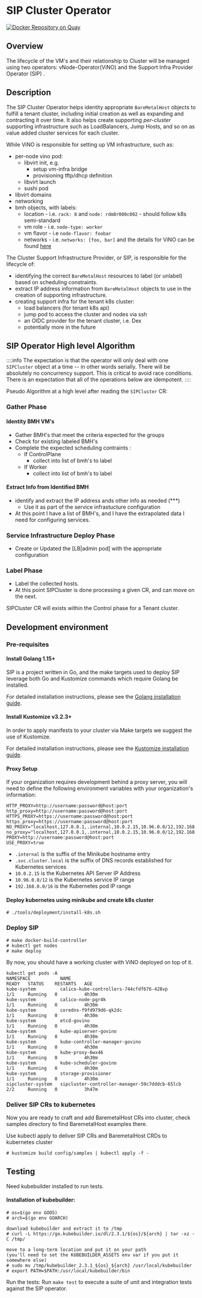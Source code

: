 # SIP Cluster Operator

[![Docker Repository on Quay](https://quay.io/repository/airshipit/sip/status "Docker Repository on Quay")](https://quay.io/repository/airshipit/sip)

## Overview

The lifecycle of the VM's and their relationship to Cluster will be managed using two operators: vNode-Operator(ViNO) and the Support Infra Provider Operator (SIP) .


## Description

The SIP Cluster Operator helps identity appropriate `BareMetalHost` objects to fulfill a tenant cluster, including initial creation as well as expanding and contracting it over time.  It also helps create supporting *per-cluster* supporting infrastructure such as LoadBalancers, Jump Hosts, and so on as value added cluster services for each cluster.

While ViNO is responsible for setting up VM infrastructure, such as:

- per-node vino pod:
    * libvirt init, e.g.
        * setup vm-infra bridge
        * provisioning tftp/dhcp definition
    * libvirt launch
    * sushi pod
- libvirt domains
- networking
- bmh objects, with labels:
    * location - i.e. `rack: 8` and `node: rdm8r008c002` - should follow k8s semi-standard
    * vm role - i.e. `node-type: worker`
    * vm flavor - i.e `node-flavor: foobar`
    * networks - i.e. `networks: [foo, bar]`
and the details for ViNO can be found [here](https://hackmd.io/KSu8p4QeTc2kXIjlrso2eA)

The Cluster Support Infrastructure Provider, or SIP, is responsible for the lifecycle of:
- identifying the correct `BareMetalHost` resources to label (or unlabel) based on scheduling constraints.
- extract IP address information from `BareMetalHost` objects to use in the creation of supporting infrastructure.
- creating support infra for the tenant k8s cluster:
    * load balancers (for tenant k8s api)
    * jump pod to access the cluster and nodes via ssh
    * an OIDC provider for the tenant cluster, i.e. Dex
    * potentially more in the future

## SIP Operator High level Algorithm

::::info
The expectation is that the operator will only deal with one `SIPCluster` object at a time -- in other words serially. There will be absolutely no concurrency support. This is critical to avoid race conditions. There is an expectation that all of the operations below are idempotent.
::::

Pseudo Algorithm at a high level after reading the `SIPCluster` CR:

### Gather Phase

#### Identity BMH VM's
- Gather BMH's that meet the criteria expected for the groups
- Check for existing labeled BMH's
- Complete the expected scheduling contraints :
    - If ControlPlane
        -  collect into list of bmh's to label
    - If Worker
        - collect into list of bmh's to label
#### Extract Info from Identified BMH
-  identify and extract  the IP address ands other info as needed (***)
    -  Use it as part of the service infrastucture configuration
- At this point I have a list of BMH's, and I have the extrapolated data I need for configuring services.

### Service Infrastructure Deploy Phase
- Create or Updated the [LB|admin pod] with the appropriate configuration

### Label Phase
- Label the collected hosts.
- At this point SIPCluster is done processing a given CR, and can move on the next.


SIPCluster CR will exists within the Control phase for a Tenant cluster.

## Development environment

### Pre-requisites

#### Install Golang 1.15+

SIP is a project written in Go, and the make targets used to deploy SIP leverage both Go and
Kustomize commands which require Golang be installed.

For detailed installation instructions, please see the [Golang installation guide](https://golang.org/doc/install).

#### Install Kustomize v3.2.3+

In order to apply manifests to your cluster via Make targets we suggest the use of Kustomize.

For detailed installation instructions, please see the [Kustomize installation guide](https://kubectl.docs.kubernetes.io/installation/kustomize/).

#### Proxy Setup

If your organization requires development behind a proxy server, you will need to define the
following environment variables with your organization's information:

```
HTTP_PROXY=http://username:password@host:port
http_proxy=http://username:password@host:port
HTTPS_PROXY=https://username:password@host:port
https_proxy=https://username:password@host:port
NO_PROXY="localhost,127.0.0.1,.internal,10.0.2.15,10.96.0.0/12,192.168.0.0/16"
no_proxy="localhost,127.0.0.1,.internal,10.0.2.15,10.96.0.0/12,192.168.0.0/16"
PROXY=http://username:password@host:port
USE_PROXY=true
```

- `.internal` is the suffix of the Minikube hostname entry
- `.svc.cluster.local` is the suffix of DNS records established for Kubernetes services
- `10.0.2.15` is the Kubernetes API Server IP Address
- `10.96.0.0/12` is the Kubernetes service IP range
- `192.168.0.0/16` is the Kubernetes pod IP range

#### Deploy kubernetes using minikube and create k8s cluster

```
# ./tools/deployment/install-k8s.sh
```

### Deploy SIP

```
# make docker-build-controller
# kubectl get nodes
# make deploy
```

By now, you should have a working cluster with ViNO deployed on top of it.

```
kubectl get pods -A
NAMESPACE           NAME                                            READY   STATUS    RESTARTS   AGE
kube-system         calico-kube-controllers-744cfdf676-428vp        1/1     Running   0          4h30m
kube-system         calico-node-pgr4k                               1/1     Running   0          4h30m
kube-system         coredns-f9fd979d6-qk2dc                         1/1     Running   0          4h30m
kube-system         etcd-govino                                     1/1     Running   0          4h30m
kube-system         kube-apiserver-govino                           1/1     Running   0          4h30m
kube-system         kube-controller-manager-govino                  1/1     Running   0          4h30m
kube-system         kube-proxy-6wx46                                1/1     Running   0          4h30m
kube-system         kube-scheduler-govino                           1/1     Running   0          4h30m
kube-system         storage-provisioner                             1/1     Running   0          4h30m
sipcluster-system   sipcluster-controller-manager-59c7dddcb-65lcb   2/2     Running   0          3h47m
```



### Deliver SIP CRs to kubernetes

Now you are ready to craft and add BaremetalHost CRs into cluster, check samples directory
to find BaremetalHost examples there.

Use kubectl apply to deliver SIP CRs and BaremetalHost CRDs to kubernetes cluster

```
# kustomize build config/samples | kubectl apply -f -
```

## Testing

Need kubebuilder installed to run tests.

#### Installation of kubebuilder:

```
# os=$(go env GOOS)
# arch=$(go env GOARCH)

download kubebuilder and extract it to /tmp
# curl -L https://go.kubebuilder.io/dl/2.3.1/${os}/${arch} | tar -xz -C /tmp/

move to a long-term location and put it on your path
(you'll need to set the KUBEBUILDER_ASSETS env var if you put it somewhere else)
# sudo mv /tmp/kubebuilder_2.3.1_${os}_${arch} /usr/local/kubebuilder
# export PATH=$PATH:/usr/local/kubebuilder/bin
```
Run the tests:
Run `make test` to execute a suite of unit and integration tests against the SIP
operator.
